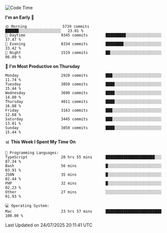 <!--START_SECTION:waka-->
![Code Time](http://img.shields.io/badge/Code%20Time-5%2C245%20hrs%2048%20mins-blue)

**I'm an Early 🐤** 

```text
🌞 Morning                5739 commits        ██████░░░░░░░░░░░░░░░░░░░   23.01 % 
🌆 Daytime                9345 commits        █████████░░░░░░░░░░░░░░░░   37.47 % 
🌃 Evening                8334 commits        ████████░░░░░░░░░░░░░░░░░   33.42 % 
🌙 Night                  1519 commits        ██░░░░░░░░░░░░░░░░░░░░░░░   06.09 % 
```
📅 **I'm Most Productive on Thursday** 

```text
Monday                   2928 commits        ███░░░░░░░░░░░░░░░░░░░░░░   11.74 % 
Tuesday                  3850 commits        ████░░░░░░░░░░░░░░░░░░░░░   15.44 % 
Wednesday                3690 commits        ████░░░░░░░░░░░░░░░░░░░░░   14.80 % 
Thursday                 4011 commits        ████░░░░░░░░░░░░░░░░░░░░░   16.08 % 
Friday                   3163 commits        ███░░░░░░░░░░░░░░░░░░░░░░   12.68 % 
Saturday                 3445 commits        ███░░░░░░░░░░░░░░░░░░░░░░   13.81 % 
Sunday                   3850 commits        ████░░░░░░░░░░░░░░░░░░░░░   15.44 % 
```


📊 **This Week I Spent My Time On** 

```text
💬 Programming Languages: 
TypeScript               20 hrs 55 mins      ██████████████████████░░░   87.34 % 
Bash                     56 mins             █░░░░░░░░░░░░░░░░░░░░░░░░   03.91 % 
JSON                     35 mins             █░░░░░░░░░░░░░░░░░░░░░░░░   02.44 % 
PHP                      32 mins             █░░░░░░░░░░░░░░░░░░░░░░░░   02.23 % 
Other                    27 mins             ░░░░░░░░░░░░░░░░░░░░░░░░░   01.93 % 

💻 Operating System: 
Mac                      23 hrs 57 mins      █████████████████████████   100.00 % 
```


 Last Updated on 24/07/2025 20:11:41 UTC
<!--END_SECTION:waka-->
